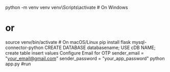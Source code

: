 python -m venv venv
venv\Scripts\activate      # On Windows
# or
source venv/bin/activate   # On macOS/Linux
pip install flask mysql-connector-python
CREATE DATABASE databasename;
USE cDB NAME;
create table
insert values
Configure Email for OTP
sender_email = "your_email@gmail.com"
sender_password = "your_app_password"
python app.py  #run 

